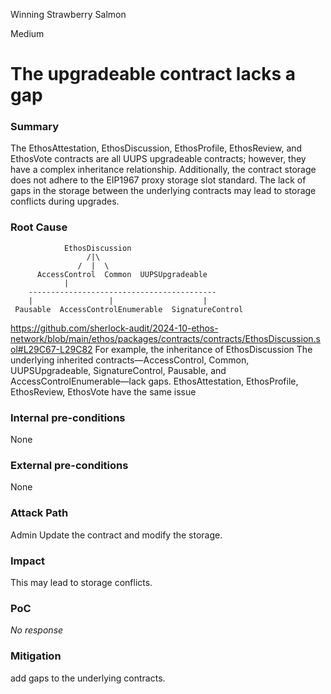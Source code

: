 Winning Strawberry Salmon

Medium

# The upgradeable contract lacks a gap

### Summary

The EthosAttestation, EthosDiscussion, EthosProfile, EthosReview, and EthosVote contracts are all UUPS upgradeable contracts; however, they have a complex inheritance relationship. Additionally, the contract storage does not adhere to the EIP1967 proxy storage slot standard. The lack of gaps in the storage between the underlying contracts may lead to storage conflicts during upgrades.

### Root Cause

                EthosDiscussion
                     /|\ 
                   /  |  \
          AccessControl  Common  UUPSUpgradeable
                |
        ------------------------------------------
        |                 |                    |
     Pausable  AccessControlEnumerable  SignatureControl

https://github.com/sherlock-audit/2024-10-ethos-network/blob/main/ethos/packages/contracts/contracts/EthosDiscussion.sol#L29C67-L29C82
For example, the inheritance of EthosDiscussion
The underlying inherited contracts—AccessControl, Common, UUPSUpgradeable, SignatureControl, Pausable, and AccessControlEnumerable—lack gaps.
EthosAttestation,  EthosProfile,  EthosReview, EthosVote have the same issue
### Internal pre-conditions

None 

### External pre-conditions

None

### Attack Path

Admin Update the contract and modify the storage.

### Impact

This may lead to storage conflicts.

### PoC

_No response_

### Mitigation

add gaps to the underlying contracts.